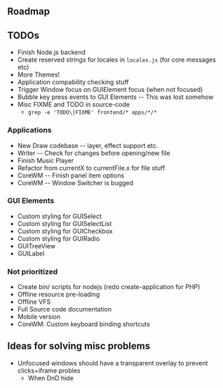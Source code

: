 
## Roadmap

## TODOs
* Finish Node.js backend
* Create reserved strings for locales in `locales.js` (for core messages etc)
* More Themes!
* Application compability checking stuff
* Trigger Window focus on GUIElement focus (when not focused)
* Bubble key press events to GUI Elements -- This was lost somehow
* Misc FIXME and TODO in source-code
  - `grep -e 'TODO\|FIXME' frontend/* apps/*/*`

### Applications
* New Draw codebase -- layer, effect support etc.
* Writer -- Check for changes before opening/new file
* Finish Music Player
* Refactor from currentX to currentFile.x for file stuff
* CoreWM -- Finish panel item options
* CoreWM -- Window Switcher is bugged

### GUI Elements
* Custom styling for GUISelect
* Custom styling for GUISelectList
* Custom styling for GUICheckbox
* Custom styling for GUIRadio
* GUITreeView
* GUILabel

### Not prioritized
* Create bin/ scripts for nodejs (redo create-application for PHP)
* Offline resource pre-loading
* Offline VFS
* Full Source code documentation
* Mobile version
* CoreWM: Custom keyboard binding shortcuts

## Ideas for solving misc problems
* Unfocused windows should have a transparent overlay to prevent clicks+iframe probles
  * When DnD hide
